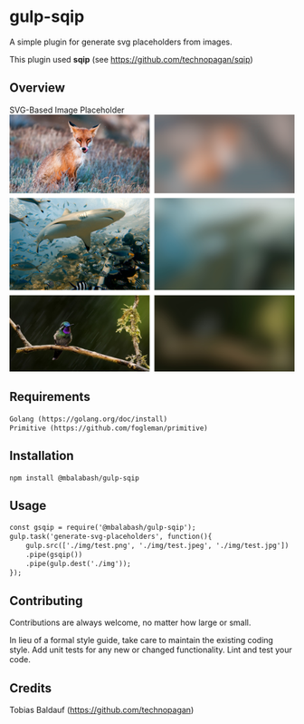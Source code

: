 **gulp-sqip**
=============

A simple plugin for generate svg placeholders from images.

This plugin used **sqip** (see https://github.com/technopagan/sqip)

## Overview
SVG-Based Image Placeholder
![Demo results](demo/demo.png)

## Requirements
    Golang (https://golang.org/doc/install)
    Primitive (https://github.com/fogleman/primitive)
    
## Installation 
    npm install @mbalabash/gulp-sqip
    
## Usage
    const gsqip = require('@mbalabash/gulp-sqip');
    gulp.task('generate-svg-placeholders', function(){
        gulp.src(['./img/test.png', './img/test.jpeg', './img/test.jpg'])
        .pipe(gsqip())
        .pipe(gulp.dest('./img'));
    });
  
## Contributing
Contributions are always welcome, no matter how large or small.

In lieu of a formal style guide, take care to maintain the existing coding style. Add unit tests for any new or changed functionality. Lint and test your code.

## Credits
Tobias Baldauf (https://github.com/technopagan)